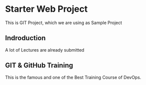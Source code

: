 # Starter Web Project
This is GIT Project, which we are using as Sample Project


## Indroduction
A lot of Lectures are  already submitted

## GIT & GitHub Training
This is the famous and one of the Best Training Course of DevOps.